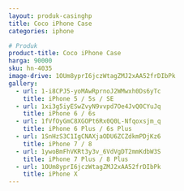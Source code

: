 ```yaml
---
layout: produk-casinghp
title: Coco iPhone Case
categories: iphone

# Produk
product-title: Coco iPhone Case
harga: 90000
sku: hn-4035
image-drive: 1OUm8yprI6jczWtagZMJ2xAA52frDIbPk
gallery:
  - url: 1-i8CPJ5-yoMAwRprnoJ2WMwxh0Ds6yTc
    title: iPhone 5 / 5s / SE
  - url: 1xi3g5iyESwZvyN9vvpd7Oe4JvQ0CYuJq
    title: iPhone 6 / 6s
  - url: 1fVfOyGmC8XGOPt6Rx0Q0L-Nfqoxsjm_q
    title: iPhone 6 Plus / 6s Plus
  - url: 1SnHzS3C1IgCNAXjaODU6ZCZdkmPDjKz6
    title: iPhone 7 / 8
  - url: 1ywoBmFhVKRt3y3v_6VdVgDT2mmKdbW3S
    title: iPhone 7 Plus / 8 Plus
  - url: 1OUm8yprI6jczWtagZMJ2xAA52frDIbPk
    title: iPhone X
---
```

